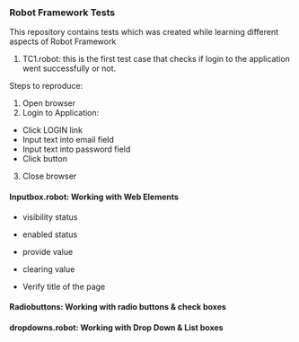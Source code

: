 ### Robot Framework Tests

This repository contains tests which was created while learning different aspects of Robot Framework

1. TC1.robot: this is the first test case that checks if login to the application went successfully or not. 

Steps to reproduce:
1. Open browser
2. Login to Application:
  - Click LOGIN link
  - Input text into email field
  - Input text into password field
  - Click button
3. Close browser

#### Inputbox.robot: Working with Web Elements
- visibility status
- enabled status
- provide value
- clearing value

- Verify title of the page


#### Radiobuttons: Working with radio buttons & check boxes

#### dropdowns.robot: Working with Drop Down & List boxes